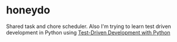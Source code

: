 # honeydo
Shared task and chore scheduler. Also I'm trying to learn test driven development in Python using [Test-Driven Development with Python](https://www.amazon.com/gp/product/1449364829/ref=oh_aui_detailpage_o01_s04?ie=UTF8&psc=1)
